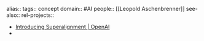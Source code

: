 alias::
tags:: concept
domain:: #AI
people:: [[Leopold Aschenbrenner]]
see-also::
rel-projects::

- [Introducing Superalignment | OpenAI](https://openai.com/index/introducing-superalignment/)
-
